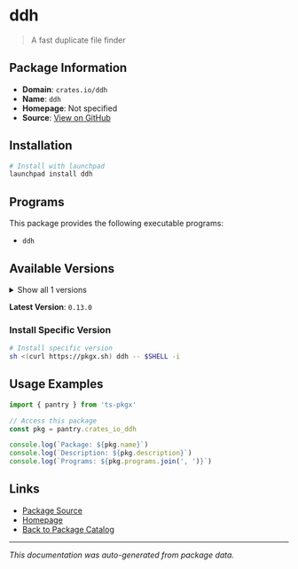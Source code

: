 # ddh

> A fast duplicate file finder

## Package Information

- **Domain**: `crates.io/ddh`
- **Name**: `ddh`
- **Homepage**: Not specified
- **Source**: [View on GitHub](https://github.com/pkgxdev/pantry/tree/main/projects/crates.io/ddh/package.yml)

## Installation

```bash
# Install with launchpad
launchpad install ddh
```

## Programs

This package provides the following executable programs:

- `ddh`

## Available Versions

<details>
<summary>Show all 1 versions</summary>

- `0.13.0`

</details>

**Latest Version**: `0.13.0`

### Install Specific Version

```bash
# Install specific version
sh <(curl https://pkgx.sh) ddh -- $SHELL -i
```

## Usage Examples

```typescript
import { pantry } from 'ts-pkgx'

// Access this package
const pkg = pantry.crates_io_ddh

console.log(`Package: ${pkg.name}`)
console.log(`Description: ${pkg.description}`)
console.log(`Programs: ${pkg.programs.join(', ')}`)
```

## Links

- [Package Source](https://github.com/pkgxdev/pantry/tree/main/projects/crates.io/ddh/package.yml)
- [Homepage](#)
- [Back to Package Catalog](../package-catalog.md)

---

*This documentation was auto-generated from package data.*
